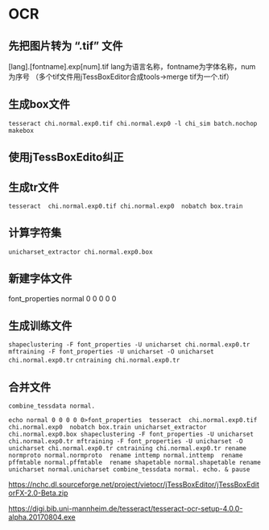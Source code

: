 # OCR
##  先把图片转为 “.tif” 文件
 [lang].[fontname].exp[num].tif
lang为语言名称，fontname为字体名称，num为序号
（多个tif文件用jTessBoxEditor合成tools->merge tif为一个.tif）
##	生成box文件
``` tesseract chi.normal.exp0.tif chi.normal.exp0 -l chi_sim batch.nochop makebox ```
##  使用jTessBoxEdito纠正

##	生成tr文件
```tesseract  chi.normal.exp0.tif chi.normal.exp0  nobatch box.train```
##	计算字符集
```unicharset_extractor chi.normal.exp0.box```
##	新建字体文件
font_properties
normal 0 0 0 0 0 
##	生成训练文件
```shapeclustering -F font_properties -U unicharset chi.normal.exp0.tr```
```mftraining -F font_properties -U unicharset -O unicharset chi.normal.exp0.tr```
```cntraining chi.normal.exp0.tr ```

##	合并文件
```combine_tessdata normal.```

`echo normal 0 0 0 0 0>font_properties 
tesseract  chi.normal.exp0.tif chi.normal.exp0  nobatch box.train
unicharset_extractor chi.normal.exp0.box
shapeclustering -F font_properties -U unicharset chi.normal.exp0.tr
mftraining -F font_properties -U unicharset -O unicharset chi.normal.exp0.tr
cntraining chi.normal.exp0.tr
rename normproto normal.normproto 
rename inttemp normal.inttemp 
rename pffmtable normal.pffmtable 
rename shapetable normal.shapetable
rename unicharset normal.unicharset
combine_tessdata normal.
echo. & pause`

https://nchc.dl.sourceforge.net/project/vietocr/jTessBoxEditor/jTessBoxEditorFX-2.0-Beta.zip

https://digi.bib.uni-mannheim.de/tesseract/tesseract-ocr-setup-4.0.0-alpha.20170804.exe

